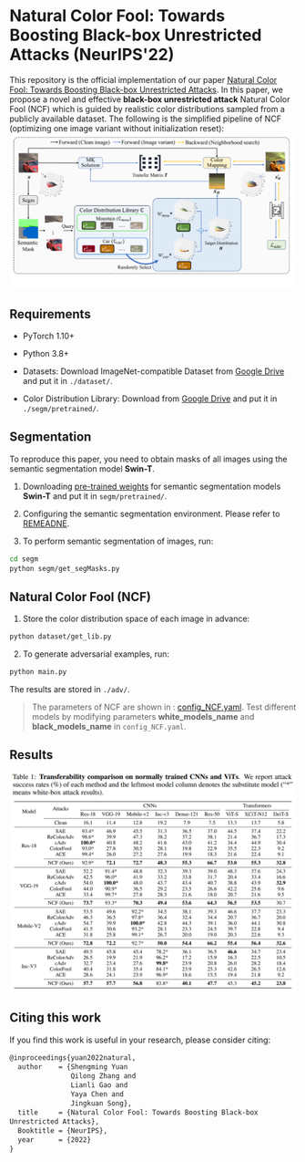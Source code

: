 
# Natural Color Fool: Towards Boosting Black-box Unrestricted Attacks (NeurIPS'22)

This repository is the official implementation of our paper [Natural Color Fool: Towards Boosting Black-box Unrestricted Attacks](). In this paper, we propose a novel and effective **black-box unrestricted attack** Natural Color Fool (NCF) which is guided by realistic color distributions sampled from a publicly available dataset. The following is the simplified pipeline of NCF (optimizing one image variant without initialization reset):
![The simplified pipeline of NCF](./attack_pipe.png)

## Requirements

* PyTorch 1.10+
* Python 3.8+


* Datasets: 
  Download ImageNet-compatible Dataset from [Google Drive](https://drive.google.com/drive/folders/1EZSFzDqUnccXrNkSCPM3PPC2PU87AFEX?usp=sharing) and put it in `./dataset/`.

* Color Distribution Library:
  Download from [Google Drive](https://drive.google.com/file/d/14XTkPc-2MfDWEfpCmEix5lcsKE1RCFV6/view?usp=sharing) and put it in `./segm/pretrained/`.


## Segmentation

To reproduce this paper, you need to obtain masks of all images using the semantic segmentation model **Swin-T**.

1. Downloading [pre-trained weights](https://github.com/SwinTransformer/storage/releases/download/v1.0.1/upernet_swin_tiny_patch4_window7_512x512.pth) for semantic segmentation models **Swin-T** and put it in `segm/pretrained/`.

2. Configuring the semantic segmentation environment. Please refer to [REMEADNE](https://github.com/SwinTransformer/Swin-Transformer-Semantic-Segmentation#usage).
   
3. To perform semantic segmentation of images, run:
```bash
cd segm
python segm/get_segMasks.py
```

## Natural Color Fool (NCF)

1. Store the color distribution space of each image in advance:

```bash
python dataset/get_lib.py
```

2. To generate adversarial examples, run:

```bash
python main.py 
```
The results are stored in `./adv/`.
>The parameters of NCF are shown in : [config_NCF.yaml](). Test different models by modifying parameters **white_models_name** and **black_models_name** in `config_NCF.yaml`.

## Results
![The result of NCF](./result.png)



## Citing this work

If you find this work is useful in your research, please consider citing:

```
@inproceedings{yuan2022natural,
  author    = {Shengming Yuan
               Qilong Zhang and
               Lianli Gao and
               Yaya Chen and
               Jingkuan Song},
  title     = {Natural Color Fool: Towards Boosting Black-box Unrestricted Attacks},
  Booktitle = {NeurIPS},
  year      = {2022}
}
```
